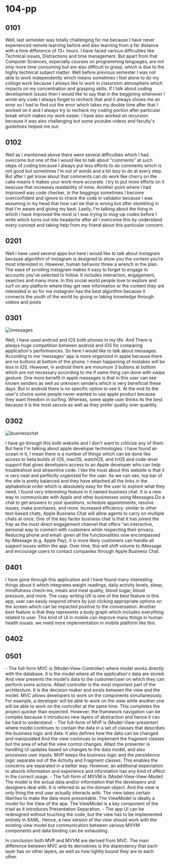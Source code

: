 # 104-pp

## 0101
<p> Well, last semester was totally challenging for me because I have never experienced remote learning before and also learning from a far distance with a time difference of 13+ hours. I have faced various difficulties like Technical issues, Distractions and time management. But apart from that Computer Sciences, especially courses on programming languages, are not only more time consuming but are also difficult to grasp, which is due to the highly technical subject matter. Well before previous semester I was not able to work independently which means sometimes i feel alone to do my colloge work because I always like to work in classroom atmosphere which impacts on my concentration and grasping skills. If I talk about coding development issues then I would like to say that in the beggining whenever I wrote any code I always forget to recheck that and it always shows me an error so I had to find out the error which takes my double time after that I worked on it and I always try to recheck my coding portion after particular break which makes my work easier. I have also worked on recursion because it was also challenging but some youtube videos and faculty's guidelines helped me out. </p>

## 0102
<p> Well as I mentioned above there were several difficulties which I had overcome but one of the I would like to talk about "comments" at such steps of coding because I always put less efforts to do comments which is not good but sometimes I'm out of words and a bit lazy to do at every step. But after I get know about that comments can do work like cherry on the cake means it makes your work more accurate. I try to put more efforts on it beacuse that increases readability of mine. Another point where I had improved was code checker, in the beggings sometimes I become overconfident and ignore to check the code in validator because I was assuming in my head that how can be that is wrong but after stumbling in that I'm aware and giving my best. Lastly, I'm talking about the thing in which I have improved the most is I was trying to mug-up codes before I write which turns out into headache after all I overcome this by understand every concept and taking help from my friend about this particular concern. </p>

## 0201
<p> Well i have used several apps but here i would like to talk about Instagram because algorithm of instagram is designed to show you the content you’re most interested in. However, human behavior threw a wrench in the plan. The ease of scrolling Instagram makes it easy to forget to engage in accounts you’ve selected to follow. It includes interaction, engagement, searches and many more. In this social world people love to explore and surf on any platform where they get new information or the content they are interested in so for me instagram has the best algorithm because it connects the youth of the world by giving or taking knowledge through videos and posts

## 0301
![imessages](imessages.jpeg)
<p> Well, I have used android and iOS both phones in my life. And There is always huge competition between android and iOS for comparing application's performances. So here I would like to talk about messages. According to me 'messages' app is more organized in apple because there are no buttons at bottom of the phone. I mean happening of mistakes will be less in iOS. However, in android there are minumum 3 buttons at bottom which are not necessary according to me if same thing can done with swipe gesture. One more benefit in apple messages is that in this user can see known senders as well as unknown senders which is very beneficial these days. But in android there is no specific option to see it. At the end its the user's choice some people never wanted to use apple product because they want freedom in surfing. Whereas, some apple user thinks its the best because it is the most secure as well as they prefer quality over quantity. </p>


## 0302

![businesschat](businesschat.jpeg)

<p> 
I have go through this both website and I don't want to criticize any of them. But here I'm talking about apple developer technologies. I have found an ocean in it, I mean there is a number of things which can be done like access to beta builds of iOS, macOS, watchOS, and tvOS and code-level support that gives developers access to an Apple developer who can help troubleshoot and streamline code. I like the most about this website is that it is very neat and perfectly organized for the user. As we can see, top bar of the site is pretty balanced and they have attached all the links in the alphabetical order which is absolutely easy for the user to explore what they need.
I found very interesting feature in it named business chat. It is a new way to communicate with Apple and other businesses using Messages.Do a chat to get answers to your questions, schedule appointments, resolve issues, make purchases, and more.
Increased efficiency: similar to other text-based chats, Apple Business Chat will allow agents to carry on multiple chats at once.
One of the key factor business chat is that it has joined the fray as the most direct engagement channel that offers “an interactive, personal way to connect with customers while respecting their privacy.
Reducing phone and email: given all the functionalities now encompassed by iMessage (e.g. Apple Pay), it is more likely customers can handle all support issues within the app. Over time, this will shift volume to iMessage and encourage users to contact companies through Apple Business Chat.
</p>

## 0401

<p>
I have gone through this application and I have found many interesting things about it which integrates weight readings, daily activity levels, sleep, mindfulness check-ins, meals and meal quality, blood sugar, blood pressure, and more. The copy writing UX is one of the best feature in this app, user can easily respond others by just clicking appropriate options on the screen which can be impacted positive to the conversation. Another best feature is that they represents a body graph which includes everything related to user. This kind of UI in mobile can improve many things in human health issues. we need more implementation in mobile platform like this.
</p>

## 0402





## 0501
<p>
 - The full-form MVC is (Model-View-Controller) where model works directly with the database. It is the model where all the application's data are stored. And view presents the model’s data to the customer/user on which they can perform some actions. Atlast controller is the most important part of the architecture. It is the decision-maker and exists between the view and the model.
  MVC allows developers to work on the components simultaneously. For example, a developer will be able to work on the view while another one will be able to work on the controller at the same time. This completes the project quicker than expected. However, the framework navigation can be complex because it introduces new layers of abstraction and hence it can be hard to understand. 
 - The full-form of MVP is (Model-View-presenter) where model continues to contain the data in a set of classes that describes the business logic and data. It also defines how the data can be changed and manipulated.And the view continues to implement the fragment classes but the area of what the view control changes. Atlast the presenter is handling UI updates based on changes to the data model, and also processes user inputs.
  MVP keeps the business logic and the persistence logic separate out of the Activity and Fragment classes. This enables the concerns are separated in a better way. However, an additional expectation to absorb information and experience and information has any kind of effect in the correct usage.
 - The full-form of MVVM is (Model-View-View-Model) The model is the actual data and/or information that the developers and designers deal with. It is referred to as the domain object. And the view is only thing the end user actually interacts with. The view takes certain liberties to make the data more presentable. The ViewModel is ideally a model for the View of the app. The ViewModel is a key component of the triad as it introduces Presentation Separation.
 - The app UI can be redesigned without touching the code, but the view has to be implemented entirely in XAML. Hence, a new version of the view should work with the existing view model but communication between various MVVM components and data binding can be exhausting.
 
 In conclusion both MVP and MVVM are derived from MVC. The main difference between MVC and its derivatives is the dependency that each layer has on other layers, as well as how tightly bound they are to each other.
 
  
